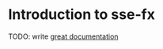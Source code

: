 # Introduction to sse-fx

TODO: write [great documentation](http://jacobian.org/writing/what-to-write/)
